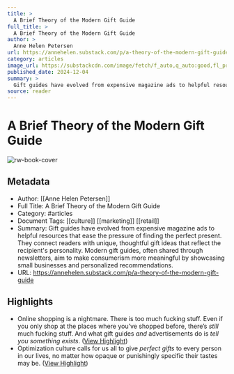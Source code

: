 ```yaml
---
title: >
  A Brief Theory of the Modern Gift Guide
full_title: >
  A Brief Theory of the Modern Gift Guide
author: >
  Anne Helen Petersen
url: https://annehelen.substack.com/p/a-theory-of-the-modern-gift-guide
category: articles
image_url: https://substackcdn.com/image/fetch/f_auto,q_auto:good,fl_progressive:steep/https%3A%2F%2Fsubstack-post-media.s3.amazonaws.com%2Fpublic%2Fimages%2Fb1371ebc-7e73-4daf-b203-0a2600b1189d_1282x906.jpeg
published_date: 2024-12-04
summary: >
  Gift guides have evolved from expensive magazine ads to helpful resources that ease the pressure of finding the perfect present. They connect readers with unique, thoughtful gift ideas that reflect the recipient's personality. Modern gift guides, often shared through newsletters, aim to make consumerism more meaningful by showcasing small businesses and personalized recommendations.
source: reader
---
```

# A Brief Theory of the Modern Gift Guide

![rw-book-cover](https://substackcdn.com/image/fetch/f_auto,q_auto:good,fl_progressive:steep/https%3A%2F%2Fsubstack-post-media.s3.amazonaws.com%2Fpublic%2Fimages%2Fb1371ebc-7e73-4daf-b203-0a2600b1189d_1282x906.jpeg)

## Metadata
- Author: [[Anne Helen Petersen]]
- Full Title: A Brief Theory of the Modern Gift Guide
- Category: #articles
- Document Tags: [[culture]] [[marketing]] [[retail]] 
- Summary: Gift guides have evolved from expensive magazine ads to helpful resources that ease the pressure of finding the perfect present. They connect readers with unique, thoughtful gift ideas that reflect the recipient's personality. Modern gift guides, often shared through newsletters, aim to make consumerism more meaningful by showcasing small businesses and personalized recommendations.
- URL: https://annehelen.substack.com/p/a-theory-of-the-modern-gift-guide

## Highlights
- Online shopping is a nightmare. There is too much fucking stuff. Even if you only shop at the places where you’ve shopped before, there’s *still* much fucking stuff. And what gift guides *and* advertisements do is *tell you something exists*. ([View Highlight](https://read.readwise.io/read/01jedzm0wpcbpqwee9fkfk1grr))
- Optimization culture calls for us all to give *perfect gifts* to every person in our lives, no matter how opaque or punishingly specific their tastes may be. ([View Highlight](https://read.readwise.io/read/01jedznnvpx5xshaj7ef6kwn6t))


